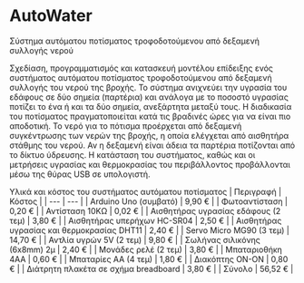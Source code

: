 # AutoWater
Σύστημα αυτόματου ποτίσματος τροφοδοτούμενου από δεξαμενή συλλογής νερού

Σχεδίαση, προγραμματισμός και κατασκευή μοντέλου επίδειξης ενός συστήματος αυτόματου ποτίσματος τροφοδοτούμενου από δεξαμενή συλλογής του νερού της βροχής.
Το σύστημα ανιχνεύει την υγρασία του εδάφους σε δύο σημεία (παρτέρια) και ανάλογα με το ποσοστό υγρασίας ποτίζει το ένα ή και τα δύο σημεία, ανεξάρτητα μεταξύ τους. Η διαδικασία του ποτίσματος πραγματοποιείται κατά τις βραδινές ώρες για να είναι πιο αποδοτική.
Το νερό για το πότισμα προέρχεται από δεξαμενή συγκέντρωσης των νερών της βροχής, η οποία ελέγχεται από αισθητήρα στάθμης του νερού. Αν η δεξαμενή είναι άδεια τα παρτέρια ποτίζονται από το δίκτυο ύδρευσης.
Η κατάσταση του συστήματος, καθώς και οι μετρήσεις υγρασίας και θερμοκρασίας του περιβάλλοντος προβάλλονται μέσω της θύρας USB σε υπολογιστή.

Υλικά και κόστος του συστήματος αυτόματου ποτίσματος
| Περιγραφή | Κόστος |
| --- | --- |
| Arduino Uno (συμβατό) | 9,90 € |
| Φωτοαντίσταση |	0,20 € |
| Αντίσταση 10ΚΩ | 0,02 € |
| Αισθητήρας υγρασίας εδάφους (2 τεμ) | 3,80 € |
| Αισθητήρας υπερήχων HC-SR04 |	2,50 € |
| Αισθητήρας υγρασίας και θερμοκρασίας DHT11 | 2,40 € |
| Servo Micro MG90 (3 τεμ) | 14,70 € |
| Αντλία υγρών 5V (2 τεμ) |	9,80 € |
| Σωλήνας σιλικόνης (6x8mm) 2μ | 2,40 € |
| Μονάδες ρελέ (2 τεμ) | 3,80 € |
| Μπαταριοθήκη 4ΑΑ | 0,60 € |
| Μπαταρίες ΑΑ (4 τεμ) | 1,80 € |
| Διακόπτης ON-ON | 0,80 € |
| Διάτρητη πλακέτα σε σχήμα breadboard | 3,80 € |
| Σύνολο | 56,52 € |
